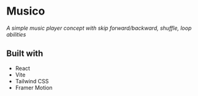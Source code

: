 # Musico

_A simple music player concept with skip forward/backward, shuffle, loop abilities_

## Built with

- React
- Vite
- Tailwind CSS
- Framer Motion
